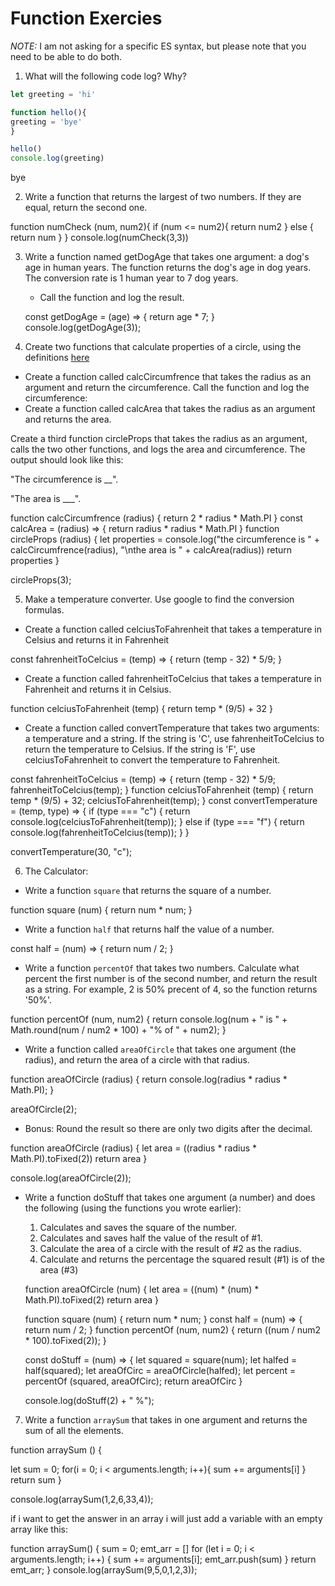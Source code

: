 # Function Exercies
_NOTE:_ I am not asking for a specific ES syntax, but please note that you need to be able to do both.

1. What will the following code log? Why?
  ```js
let greeting = 'hi'

function hello(){
  greeting = 'bye'
}

hello()
console.log(greeting)

  ```
  bye

 2. Write a function that returns the largest of two numbers. If they are equal, return the second one.

 function numCheck (num, num2){
   if (num <= num2){
       return num2
   } else {
     return num
   }
 }
   console.log(numCheck(3,3))



 3. Write a function named getDogAge that takes one argument: a dog's age in human years. The function returns the dog's age in dog years. The conversion rate is 1 human year to 7 dog years.

    * Call the function and log the result.

    const getDogAge = (age) => {
      return age * 7;
    }
    console.log(getDogAge(3));


4. Create two functions that calculate properties of a circle, using the definitions [here](http://math2.org/math/geometry/circles.htm)

  * Create a function called calcCircumfrence that takes the radius as an argument and return the circumference. Call the function and log the circumference:
  * Create a function called calcArea that takes the radius as an argument and returns the area.

Create a third function circleProps that takes the radius as an argument, calls the two other functions, and logs the area and circumference. The output should look like this:

"The circumference is __".

 "The area is ___".

 function calcCircumfrence (radius) {
   return 2 * radius * Math.PI
 }
 const calcArea = (radius) => {
   return radius * radius * Math.PI
 }
 function circleProps (radius) {
   let properties = console.log("the circumference is " + calcCircumfrence(radius), "\nthe area is " + calcArea(radius))
   return properties
 }

 circleProps(3);



5. Make a temperature converter. Use google to find the conversion formulas.

  * Create a function called celciusToFahrenheit that takes a temperature in Celsius and returns it in Fahrenheit

  const fahrenheitToCelcius = (temp) => {
    return (temp - 32) * 5/9;
  }

  * Create a function called fahrenheitToCelcius that takes a temperature in Fahrenheit and returns it in Celsius.

  function celciusToFahrenheit (temp) {
    return temp * (9/5) + 32
  }

  * Create a function called convertTemperature that takes two arguments: a temperature and a string. If the string is 'C', use fahrenheitToCelcius to return the temperature to Celsius. If the string is 'F', use celciusToFahrenheit to convert the temperature to Fahrenheit.

  const fahrenheitToCelcius = (temp) => {
    return (temp - 32) * 5/9;
      fahrenheitToCelcius(temp);
  }
  function celciusToFahrenheit (temp) {
    return temp * (9/5) + 32;
      celciusToFahrenheit(temp);
  }
  const convertTemperature = (temp, type) => {
    if (type === "c") {
      return console.log(celciusToFahrenheit(temp));
    } else if (type === "f") {
      return console.log(fahrenheitToCelcius(temp));
    }
  }

  convertTemperature(30, "c");



6. The Calculator:

  * Write a function `square` that returns the square of a number.

  function square (num) {
    return num * num;
  }

  * Write a function `half` that returns half the value of a number.

  const half = (num) => {
    return num / 2;
  }

  * Write a function `percentOf` that takes two numbers. Calculate what percent the first number is of the second number, and return the result as a string. For example, 2 is 50% precent of 4, so the function returns '50%'.

  function percentOf (num, num2) {
    return console.log(num + " is " + Math.round(num / num2 * 100) + "% of " + num2);
  }

  * Write a function called `areaOfCircle` that takes one argument (the radius), and return the area of a circle with that radius.

  function areaOfCircle (radius) {
    return console.log(radius * radius * Math.PI);
  }

  areaOfCircle(2);


  * Bonus: Round the result so there are only two digits after the decimal.

  function areaOfCircle (radius) {
    let area = ((radius * radius * Math.PI).toFixed(2))
    return area
  }

  console.log(areaOfCircle(2));


  * Write a function doStuff that takes one argument (a number) and does the following (using the functions you wrote earlier):
      1. Calculates and saves the square of the number.
      2. Calculates and saves half the value of the result of #1.
      3. Calculate the area of a circle with the result of #2 as the radius.
      4. Calculate and returns the percentage the squared result (#1) is of the area (#3)

      function areaOfCircle (num) {
          let area = ((num) * (num) * Math.PI).toFixed(2)
          return area
        }

      function square (num) {
        return num * num;
      }
      const half = (num) => {
        return num / 2;
      }
      function percentOf (num, num2) {
        return ((num / num2 * 100).toFixed(2));
      }

      const doStuff = (num) => {
        let squared = square(num);
        let halfed = half(squared);
        let areaOfCirc = areaOfCircle(halfed);
        let percent = percentOf (squared, areaOfCirc);
        return areaOfCirc
      }

      console.log(doStuff(2) + " %");


7. Write a function `arraySum` that takes in one argument and returns the sum of all the elements.

function arraySum () {

  let sum = 0;
    for(i = 0; i < arguments.length; i++){
      sum += arguments[i]
  }
  return sum
}

console.log(arraySum(1,2,6,33,4));


if i want to get the answer in an array i will just add a variable with an empty array like this:

function arraySum() {
  sum = 0;
  emt_arr = []
  for (let i = 0; i < arguments.length; i++) {
    sum += arguments[i];
    emt_arr.push(sum)
  }
  return emt_arr;
}
console.log(arraySum(9,5,0,1,2,3));
